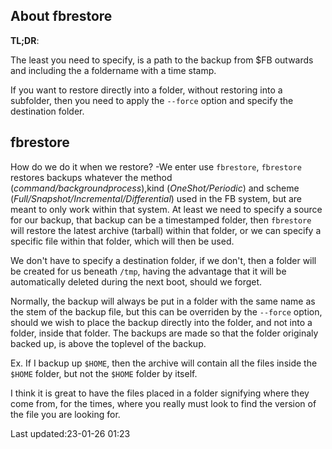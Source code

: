 About fbrestore
--------------------------------------

**TL;DR**:

The least you need to specify, is a path to the
backup from $FB outwards and including the a foldername with
a time stamp.

If you want to restore directly into a folder, without
restoring into a subfolder, then you need to apply the
`--force` option and specify the destination folder.

## fbrestore

How do we do it  when we restore?  -We enter use
`fbrestore`, `fbrestore` restores backups whatever the
method (*command/backgroundprocess*),kind (*OneShot/Periodic*)
and scheme (*Full/Snapshot/Incremental/Differential*) used in
the FB system, but are meant to only work within that
system. At least we need to specify a source for our backup,
that backup can be a timestamped folder, then `fbrestore`
will restore the latest archive (tarball) within that
folder, or we can specify a specific file within that
folder, which will then be used.

We don't have to specify a destination folder, if we don't,
then a folder will be created for us beneath `/tmp`, having
the advantage that it will be automatically deleted during
the next boot, should we forget.

Normally, the backup will always be put in a folder with the
same name as the stem of the backup file, but this can be
overriden by the `--force` option, should we wish to place
the backup directly into the folder, and not into a folder,
inside that folder. The backups are made so
that the folder originaly backed up, is above the toplevel
of the backup.

Ex. If I backup up `$HOME`, then the archive will contain all
the files inside the `$HOME` folder, but not the `$HOME` folder
by itself.

I think it is great to have the files placed in a folder
signifying where they come from, for the times, where you
really must look to find the version of the file you are
looking for.


  Last updated:23-01-26 01:23

